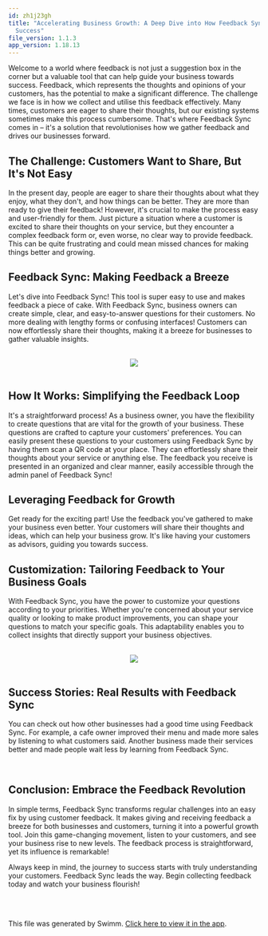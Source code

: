 ```yaml
---
id: zh1j23gh
title: "Accelerating Business Growth: A Deep Dive into How Feedback Sync Fuels
  Success"
file_version: 1.1.3
app_version: 1.18.13
---
```


Welcome to a world where feedback is not just a suggestion box in the corner but a valuable tool that can help guide your business towards success. Feedback, which represents the thoughts and opinions of your customers, has the potential to make a significant difference. The challenge we face is in how we collect and utilise this feedback effectively. Many times, customers are eager to share their thoughts, but our existing systems sometimes make this process cumbersome. That's where Feedback Sync comes in – it's a solution that revolutionises how we gather feedback and drives our businesses forward.<br/>

## The Challenge: Customers Want to Share, But It's Not Easy

In the present day, people are eager to share their thoughts about what they enjoy, what they don't, and how things can be better. They are more than ready to give their feedback! However, it's crucial to make the process easy and user-friendly for them. Just picture a situation where a customer is excited to share their thoughts on your service, but they encounter a complex feedback form or, even worse, no clear way to provide feedback. This can be quite frustrating and could mean missed chances for making things better and growing.<br/>

## Feedback Sync: Making Feedback a Breeze

Let's dive into Feedback Sync! This tool is super easy to use and makes feedback a piece of cake. With Feedback Sync, business owners can create simple, clear, and easy-to-answer questions for their customers. No more dealing with lengthy forms or confusing interfaces! Customers can now effortlessly share their thoughts, making it a breeze for businesses to gather valuable insights.<br/>

<br/>

<div align="center"><img src="https://firebasestorage.googleapis.com/v0/b/swimmio-content/o/repositories%2FZ2l0aHViJTNBJTNBcGVhY29jay1ibG9ncyUzQSUzQVBlYWNvY2stSW5kaWE%3D%2Ff978671f-8a14-4a40-b908-0334d4224c19.png?alt=media&token=e071b15f-22f8-451f-a4a6-01c69a475f7b" style="width:'100%'"/></div>

<br/>

## How It Works: Simplifying the Feedback Loop

It's a straightforward process! As a business owner, you have the flexibility to create questions that are vital for the growth of your business. These questions are crafted to capture your customers' preferences. You can easily present these questions to your customers using Feedback Sync by having them scan a QR code at your place. They can effortlessly share their thoughts about your service or anything else. The feedback you receive is presented in an organized and clear manner, easily accessible through the admin panel of Feedback Sync!<br/>

## Leveraging Feedback for Growth

Get ready for the exciting part! Use the feedback you've gathered to make your business even better. Your customers will share their thoughts and ideas, which can help your business grow. It's like having your customers as advisors, guiding you towards success.<br/>

## Customization: Tailoring Feedback to Your Business Goals

With Feedback Sync, you have the power to customize your questions according to your priorities. Whether you're concerned about your service quality or looking to make product improvements, you can shape your questions to match your specific goals. This adaptability enables you to collect insights that directly support your business objectives.<br/>

<br/>

<div align="center"><img src="https://firebasestorage.googleapis.com/v0/b/swimmio-content/o/repositories%2FZ2l0aHViJTNBJTNBcGVhY29jay1ibG9ncyUzQSUzQVBlYWNvY2stSW5kaWE%3D%2F2b33fb28-5dfb-42e1-862b-98167665117c.png?alt=media&token=2dad1732-a041-4fc3-ab98-c9393e30348e" style="width:'100%'"/></div>

<br/>

## Success Stories: Real Results with Feedback Sync

You can check out how other businesses had a good time using Feedback Sync. For example, a cafe owner improved their menu and made more sales by listening to what customers said. Another business made their services better and made people wait less by learning from Feedback Sync.

<br/>

## Conclusion: Embrace the Feedback Revolution

In simple terms, Feedback Sync transforms regular challenges into an easy fix by using customer feedback. It makes giving and receiving feedback a breeze for both businesses and customers, turning it into a powerful growth tool. Join this game-changing movement, listen to your customers, and see your business rise to new levels. The feedback process is straightforward, yet its influence is remarkable!<br/>

Always keep in mind, the journey to success starts with truly understanding your customers. Feedback Sync leads the way. Begin collecting feedback today and watch your business flourish!

<br/>

<br/>

This file was generated by Swimm. [Click here to view it in the app](https://app.swimm.io/repos/Z2l0aHViJTNBJTNBcGVhY29jay1ibG9ncyUzQSUzQVBlYWNvY2stSW5kaWE=/docs/zh1j23gh).

